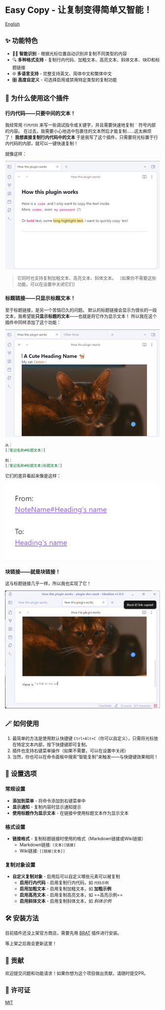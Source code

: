 # Easy Copy - 让复制变得简单又智能！
[English](./README.md)



## ✨ 功能特色

- 🧙‍♂️ **智能识别** - 根据光标位置自动识别并复制不同类型的内容
- 🔍 **多种格式支持** - 复制行内代码、加粗文本、高亮文本、斜体文本、块ID和标题链接
- 🌐 **多语言支持** - 完整支持英文、简体中文和繁体中文
- 🎛️ **高度自定义** - 可选择启用或禁用特定类型的复制功能



## 🤔 为什么使用这个插件

### 行内代码——只要中间的文本！
我经常用 `行内代码` 来写一些调试指令或关键字，并且需要快速地复制 `` ` `` 符号内部的内容。
在过去，我需要小心地选中包裹住的文本然后才能复制……这太麻烦了！
**我想直接复制行内代码中的文本**
于是我写了这个插件，只需要将光标置于行内代码的内部，就可以一键快速复制！

就像这样：

![演示](assets\demo-copy)

> 它同时也支持复制加粗文本、高亮文本、斜体文本。
> （如果你不需要这些功能，可以在设置中关闭它们）



### 标题链接——只显示标题文本！
至于标题链接，是另一个苦恼已久的问题。
默认的标题链接会显示为很长的一段文本，我希望能**只显示标题的文本**——也就是将它作为显示文本！
所以我在这个插件中同样添加了这个功能：

![](assets\copy-heading)



```md
从：
[[笔记名称#标题文本]]

到：
[[笔记名称#标题文本|标题文本]]
```

它们的差异看起来像是这样：

![图片占位符](assets/heading-compare.png)

### 块链接——就是块链接！
这与标题链接几乎一样，所以我也实现了它！

![](assets\copy-block-id)



## 🪄 如何使用

1. 最简单的方法是使用默认快捷键 `Ctrl+Alt+C`（你可以自定义），只需将光标放在特定文本内部，按下快捷键即可复制。
2. 插件也支持右键菜单操作（如果不需要，可以在设置中关闭）
3. 当然，你也可以在命令面板中搜索"智能复制"来触发——与快捷键效果相同！



## 🔧 设置选项

### 常规设置

- **添加到菜单** - 将命令添加到右键菜单中
- **显示通知** - 复制内容时显示通知提示
- **使用标题作为显示文本** - 在链接中使用标题文本作为显示文本

### 格式设置

- **链接格式** - 复制标题链接时使用的格式（Markdown链接或Wiki链接）
  - Markdown链接: `(文本)[链接]`
  - Wiki链接: `[[链接|文本]]`


### 复制对象设置

- **自定义复制对象** - 启用后可以自定义哪些元素可以被复制
  - **启用行内代码** - 启用复制行内代码，如 `代码示例`
  - **启用加粗文本** - 启用复制加粗文本，如 **加粗示例**
  - **启用高亮文本** - 启用复制高亮文本，如 ==高亮示例==
  - **启用斜体文本** - 启用复制斜体文本，如 *斜体示例*



## 🛠️ 安装方法

目前插件还没上架官方商店，需要先用 [BRAT](https://github.com/TfTHacker/obsidian42-brat) 插件进行安装。

等上架之后我会更新这里！



## 🤝 贡献

欢迎提交问题和功能请求！如果你想为这个项目做出贡献，请随时提交PR。



## 📄 许可证

[MIT](LICENSE)
